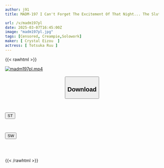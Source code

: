 ```yaml
---
author: j91
title: MADM-197 I Can't Forget The Excitement Of That Night... The Slutty Wife Is Still Looking For Her Neighbor's Thing Today Ruu Tokutaka

url: /v/madm197pl
date: 2025-03-07T16:45:00Z
image: "madm197pl.jpg"
tags: [Censored, Creampie,Solowork]
maker: [ Crystal Eizou  ]
actress: [ Totsuka Ruu ]
---
```



{{< rawhtml >}}

<div class="video" data-videoid="2K7jxBj1xdtzk1">
    <a href="javascript:;">
        <img src="/v/madm197pl/madm197pl.jpg" width="WIDTH" height="HEIGHT" alt="madm197pl.mp4" loading="lazy">
    </a>
</div>

<script type="text/javascript" src="https://j91.asia/asset/on-demand-st.js"></script>

<br>
  <link rel="stylesheet" href="https://j91.asia/asset/bs5.css">
  
  <center>
  <button class="btn btn-primary" type="button" data-bs-toggle="collapse" data-bs-target=".multi-collapse" aria-expanded="false" aria-controls="multiCollapseExample1 multiCollapseExample2"><h2>Download</h2></button></center>
</p>
<div class="row">
  <div class="col">
    <div class="collapse multi-collapse" id="multiCollapseExample1">
      <div class="card card-body">
	      	      <br>
<div class="buttons">  
<p><a href="/v/madm197pl/st.html" target="_blank"><button class="btn-hover color-3"><i class="fa fa-download"></i> ST</button></a></p></div>
    </div>
  </div>
</div>
  <div class="col">
    <div class="collapse multi-collapse" id="multiCollapseExample2">
      <div class="card card-body">
	      <br>
<div class="buttons">
<p><a href="/v/madm197pl/sw.html" target="_blank"><button class="btn-hover color-2"><i class="fa fa-download"></i> SW</button></a></p></div>
<br><br>
      </div>
    </div>
  </div>
</div>

{{< /rawhtml >}}